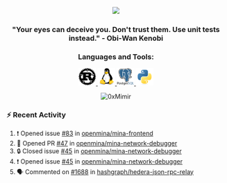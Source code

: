 <p align="center">
    <img src="https://github.com/0xMimir/0xMimir/blob/51bf3f06c7d04d019c1678a04a754d4bf04b8a8e/obi-wan.gif?raw=true" />
</p>

<h3 align="center">
    "Your eyes can deceive you. Don't trust them. Use unit tests instead." - Obi-Wan Kenobi
</h3>

<h3 align="center">Languages and Tools:</h3>

<p align="center">
   <a href="https://www.rust-lang.org" target="_blank" rel="noreferrer"> <img src="https://raw.githubusercontent.com/devicons/devicon/master/icons/rust/rust-plain.svg" alt="rust" width="40" height="40"/> </a>
   <a href="https://www.linux.org/" target="_blank" rel="noreferrer"> <img src="https://raw.githubusercontent.com/devicons/devicon/master/icons/linux/linux-original.svg" alt="linux" width="40" height="40"/> </a>
   <a href="https://www.postgresql.org" target="_blank" rel="noreferrer"> <img src="https://raw.githubusercontent.com/devicons/devicon/master/icons/postgresql/postgresql-original-wordmark.svg" alt="postgresql" width="40" height="40"/> </a> 
   <a href="https://www.python.org" target="_blank" rel="noreferrer"> <img src="https://raw.githubusercontent.com/devicons/devicon/master/icons/python/python-original.svg" alt="python" width="40" height="40"/> </a> 
</p>

<p align="center"><img  src="https://github-readme-stats.vercel.app/api?username=0xMimir&theme=transparent" alt="0xMimir" /></p>


### :zap: Recent Activity

<!--START_SECTION:activity-->
1. ❗ Opened issue [#83](https://github.com/openmina/mina-frontend/issues/83) in [openmina/mina-frontend](https://github.com/openmina/mina-frontend)
2. 💪 Opened PR [#47](https://github.com/openmina/mina-network-debugger/pull/47) in [openmina/mina-network-debugger](https://github.com/openmina/mina-network-debugger)
3. 🔒 Closed issue [#45](https://github.com/openmina/mina-network-debugger/issues/45) in [openmina/mina-network-debugger](https://github.com/openmina/mina-network-debugger)
4. ❗ Opened issue [#45](https://github.com/openmina/mina-network-debugger/issues/45) in [openmina/mina-network-debugger](https://github.com/openmina/mina-network-debugger)
5. 🗣 Commented on [#1688](https://github.com/hashgraph/hedera-json-rpc-relay/issues/1688#issuecomment-1882585990) in [hashgraph/hedera-json-rpc-relay](https://github.com/hashgraph/hedera-json-rpc-relay)
<!--END_SECTION:activity-->